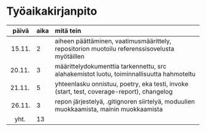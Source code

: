 # Työaikakirjanpito

| päivä  | aika | mitä tein |
| :-----:| :----| :-----|
| 15.11. | 2    | aiheen päättäminen, vaatimusmäärittely, repositorion muotoilu referenssisovelusta myötäillen |
| 20.11. | 3    | määrittelydokumenttia tarkennettu, src alahakemistot luotu, toiminnallisuutta hahmoteltu |
| 21.11. | 5    | yhteenlasku onnistuu, poetry, eka testi, invoke (start, test, coverage-report), changelog |
| 26.11. | 3    | repon järjestelyä, .gitignoren siirtelyä, moduulien muokkaamista, mainin muokkaamista |
| yht.   | 13   | |
